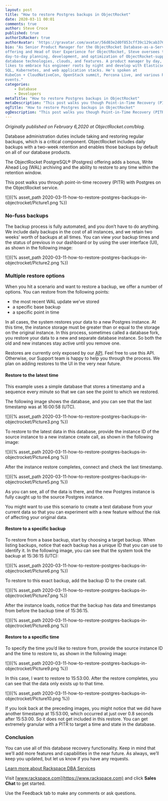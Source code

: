 ```yaml
---
layout: post
title: "How to restore Postgres backups in ObjectRocket"
date: 2020-03-11 00:01
comments: true
author: Steve Croce
published: true
authorIsRacker: true
authorAvatar: 'https://gravatar.com/avatar/56d03e2d0f853cff39c129cab3761d49'
bio: "As Senior Product Manager for the ObjectRocket Database-as-a-Service
offering and Head of User Experience for ObjectRocket, Steve oversees the
day-to-day planning, development, and optimization of ObjectRocket-supported
database technologies, clouds, and features. A product manager by day, he still
likes to embrace his engineer roots by night and develop with Elasticsearch,
SQL, Kubernetes, and web application stacks. He's spoken at
KubeCon + CloudNativeCon, OpenStack summit, Percona Live, and various Rackspace
events."
categories:
    - Database
    - Developers
metaTitle: "How to restore Postgres backups in ObjectRocket"
metaDescription: "This post walks you though Point-in-Time Recovery (PITR) of Postgres on the ObjectRocket service."
ogTitle: "How to restore Postgres backups in ObjectRocket"
ogDescription: "This post walks you though Point-in-Time Recovery (PITR) of Postgres on the ObjectRocket service."
---
```


*Originally published on February 6,2020 at ObjectRocket.com/blog.*

Database administration duties include taking and restoring regular backups,
which is a critical component. ObjectRocket includes daily backups with a two-week
retention and enables those backups by default on all of our database products.

The ObjectRocket PostgreSQL&reg; (Postgres) offering adds a bonus, Write Ahead Log
(WAL) archiving and the ability to restore to any time within the retention window.

This post walks you through point-in-time recovery (PITR) with Postgres on the
ObjectRocket service.

<!-- more -->

![]({% asset_path 2020-03-11-how-to-restore-postgres-backups-in-objectrocket/Picture1.png %})

### No-fuss backups

The backup process is fully automated, and you don’t have to do anything. We
include daily backups in the cost of all instances, and we retain two weeks'
worth of backups at all times. You can view your backup times and the status of
previous in our dashboard or by using the user interface (UI), as shown in the
following image:

![]({% asset_path 2020-03-11-how-to-restore-postgres-backups-in-objectrocket/Picture2.png %})

### Multiple restore options

When you hit a scenario and want to restore a backup, we offer a number of
options. You can restore from the following points:

- the most recent WAL update we’ve stored
- a specific base backup
- a specific point in time

In all cases, the system restores your data to a new Postgres instance. At
this time, the instance storage must be greater than or equal to the storage on
the original instance. In this process, sometimes called a database fork, you
restore your data to a new and separate database instance. So both the old and
new instances stay active until you remove one.

Restores are currently only exposed by our
[API](https://docs.api.objectrocket.cloud/?__hstc=227540674.02efb364c84d59f26454a496608371d4.1580831896062.1582314791306.1583850805279.4&__hssc=227540674.1.1583850805279&__hsfp=197097889#restore-a-postgresql-instance-from-backup).
Feel free to use this API. Otherwise, our Support team is happy to help
you through the process. We plan on adding restores to the UI in the very near
future.

#### Restore to the latest time

This example uses a simple database that stores a timestamp and a sequence every
minute so that we can see the point to which we restored.

The following image shows the database, and you can see that the last timestamp
was at 16:00:58 (UTC).

![]({% asset_path 2020-03-11-how-to-restore-postgres-backups-in-objectrocket/Picture3.png %})

To restore to the latest data in this database, provide the instance ID of the
source instance to a new instance create call, as shown in the following image:

![]({% asset_path 2020-03-11-how-to-restore-postgres-backups-in-objectrocket/Picture4.png %})

After the instance restore completes, connect and check the last timestamp.

![]({% asset_path 2020-03-11-how-to-restore-postgres-backups-in-objectrocket/Picture5.png %})

As you can see, all of the data is there, and the new Postgres instance is fully
caught up to the source Postgres instance.

You might want to use this scenario to create a test database from your current
data so that you can experiment with a new feature without the risk of affecting
your original data.

#### Restore to a specific backup

To restore from a base backup, start by choosing a target backup. When listing
backups, notice that each backup has a unique ID that you can use to identify
it. In the following image, you can see that the system took the backup at
15:36:15 (UTC):

![]({% asset_path 2020-03-11-how-to-restore-postgres-backups-in-objectrocket/Picture6.png %})

To restore to this exact backup, add the backup ID to the create call.

![]({% asset_path 2020-03-11-how-to-restore-postgres-backups-in-objectrocket/Picture7.png %})

After the instance loads, notice that the backup has data and timestamps from
before the backup time of 15:36:15.

![]({% asset_path 2020-03-11-how-to-restore-postgres-backups-in-objectrocket/Picture8.png %})

#### Restore to a specific time

To specify the time you’d like to restore from, provide the source instance ID
and the time to restore to, as shown in the following image:

![]({% asset_path 2020-03-11-how-to-restore-postgres-backups-in-objectrocket/Picture9.png %})

In this case, I want to restore to 15:53:00. After the restore completes, you
can see that the data only exists up to that time.

![]({% asset_path 2020-03-11-how-to-restore-postgres-backups-in-objectrocket/Picture10.png %})

If you look back at the preceding images, you might notice that we did have
another timestamp at 15:53:00, which occurred at just over 0.8 seconds
after 15:53:00. So it does not get included in this restore. You can get
extremely granular with a PITR to target a time and state in the database.

### Conclusion

You can use all of this database recovery functionality. Keep in mind that we’ll
add more features and capabilities in the near future. As always, we’ll keep you
updated, but let us know if you have any requests.

<a class="cta blue" id="cta" href="https://www.rackspace.com/data/dba-services">Learn more about Rackspace DBA Services</a>

Visit [www.rackspace.com](https://www.rackspace.com) and click **Sales Chat**
to get started.

Use the Feedback tab to make any comments or ask questions.
